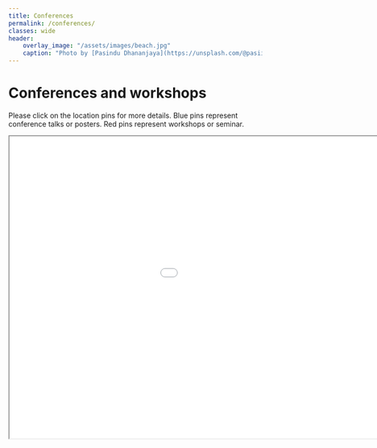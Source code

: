 ```yaml
---
title: Conferences
permalink: /conferences/
classes: wide
header:
    overlay_image: "/assets/images/beach.jpg"
    caption: "Photo by [Pasindu Dhananjaya](https://unsplash.com/@pasiiijay) on [Unsplash](https://unsplash.com)"
---
```


# Conferences and workshops

Please click on the location pins for more details.
Blue pins represent conference talks or posters.
Red pins represent workshops or seminar.

<iframe src="/assets/maps/map.html" height="600" width="1200"></iframe>
